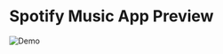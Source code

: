 # Spotify Music App Preview

![Demo](https://user-images.githubusercontent.com/70301387/132439286-395b0ee8-6a0e-4943-a1b9-acdfafe00f6a.gif)
